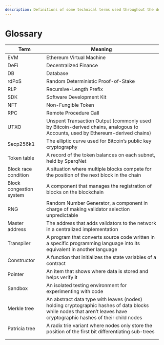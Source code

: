 ```yaml
---
description: Definitions of some technical terms used throughout the documentation.
---
```


# Glossary

| Term                    | Meaning                                                                                                                                                             |
| ----------------------- | ------------------------------------------------------------------------------------------------------------------------------------------------------------------- |
| EVM                     | Ethereum Virtual Machine                                                                                                                                            |
| DeFi                    | Decentralized Finance                                                                                                                                               |
| DB                      | Database                                                                                                                                                            |
| rdPoS                   | Random Deterministic Proof-of-Stake                                                                                                                                 |
| RLP                     | Recursive-Length Prefix                                                                                                                                             |
| SDK                     | Software Development Kit                                                                                                                                            |
| NFT                     | Non-Fungible Token                                                                                                                                                  |
| RPC                     | Remote Procedure Call                                                                                                                                               |
| UTXO                    | Unspent Transaction Output (commonly used by Bitcoin-derived chains, analogous to Accounts, used by Ethereum-derived chains)                                        |
| Secp256k1               | The elliptic curve used for Bitcoin’s public key cryptography                                                                                                       |
| Token table             | A record of the token balances on each subnet, held by SparqNet                                                                                                     |
| Block race condition    | A situation where multiple blocks compete for the position of the next block in the chain                                                                           |
| Block congestion system | A component that manages the registration of blocks on the blockchain                                                                                               |
| RNG                     | Random Number Generator, a component in charge of making validator selection unpredictable                                                                          |
| Master address          | The address that adds validators to the network in a centralized implementation                                                                                     |
| Transpiler              | A program that converts source code written in a specific programming language into its equivalent in another language                                              |
| Constructor             | A function that initializes the state variables of a contract                                                                                                       |
| Pointer                 | An item that shows where data is stored and helps verify it                                                                                                         |
| Sandbox                 | An isolated testing environment for experimenting with code                                                                                                         |
| Merkle tree             | An abstract data type with leaves (nodes) holding cryptographic hashes of data blocks while nodes that aren’t leaves have cryptographic hashes of their child nodes |
| Patricia tree           | A radix trie variant where nodes only store the position of the first bit differentiating sub-trees                                                                 |
|                         |                                                                                                                                                                     |
|                         |                                                                                                                                                                     |
